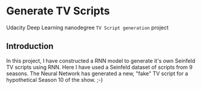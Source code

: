 # Generate TV Scripts
Udacity Deep Learning nanodegree `TV Script generation` project 

## Introduction
In this project, I have constructed a RNN model to generate it's own Seinfeld TV scripts using RNN. Here I have used a Seinfeld dataset of scripts from 9 seasons. The Neural Network has generated a new, "fake" TV script for a hypothetical Season 10 of the show. ;-)




    

    


